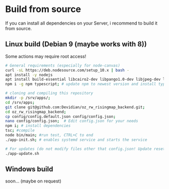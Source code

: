 
# Build from source
If you can install all dependencies on your Server, i recommend to build it from source.

## Linux build (Debian 9 (maybe works with 8))

Some actions may require root access!

```bash
# General requirements (especially for node-canvas)
curl -sL https://deb.nodesource.com/setup_10.x | bash -
apt install -y nodejs
apt install build-essential libcairo2-dev libpango1.0-dev libjpeg-dev libgif-dev librsvg2-dev git;
npm i -g npm typescript; # update npm to newest version and install typescript compiler

# cloning and compiling this repository
mkdir -p /srv/apps/;
cd /srv/apps;
git clone git@github.com:Devidian/oz_rw_risingmap_backend.git;
cd oz_rw_risingmap_backend;
cp config/config.default.json config/config.json;
nano config/config.json;  # Edit config.json for your needs
npm i; # install dependencies
tsc; #compile
node bin/main; #run test, CTRL+C to end
./app-init.sh; # enables systemd service and starts the service

# For updates (do not modify files other that config.json! Update resets all other changes)
./app-update.sh
```

## Windows build
soon... (maybe on request)